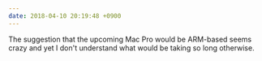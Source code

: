 ```yaml
---
date: 2018-04-10 20:19:48 +0900
---
```

The suggestion that the upcoming Mac Pro would be ARM-based seems crazy and yet I don't understand what would be taking so long otherwise.
